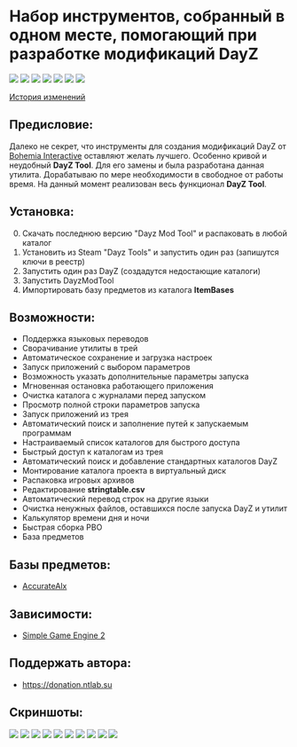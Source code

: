# Набор инструментов, собранный в одном месте, помогающий при разработке модификаций DayZ

![](https://img.shields.io/github/v/release/accuratealx/DayzModTool)
![](https://img.shields.io/github/stars/accuratealx/DayzModTool)
![](https://img.shields.io/github/downloads/accuratealx/DayzModTool/total)
![](https://img.shields.io/github/repo-size/accuratealx/DayzModTool)
![](https://img.shields.io/github/release-date/accuratealx/DayzModTool)
![](https://img.shields.io/github/last-commit/accuratealx/DayzModTool)
![](https://img.shields.io/github/languages/top/accuratealx/DayzModTool)

[История изменений](https://github.com/accuratealx/DayzModTool/raw/master/Bin/ChangeLog.txt)

## Предисловие:
Далеко не секрет, что инструменты для создания модификаций DayZ от [Bohemia Interactive](https://www.bohemia.net/) оставляют желать лучшего. Особенно кривой и неудобный **DayZ Tool**. Для его замены и была разработана данная утилита. Дорабатываю по мере необходимости в свободное от работы время. На данный момент реализован весь функционал **DayZ Tool**.

## Установка:
0. Скачать последнюю версию "Dayz Mod Tool" и распаковать в любой каталог
1. Установить из Steam "Dayz Tools" и запустить один раз (запишутся ключи в реестр)
2. Запустить один раз DayZ (создадутся недостающие каталоги)
3. Запустить DayzModTool
4. Импортировать базу предметов из каталога **ItemBases**

## Возможности:
- Поддержка языковых переводов
- Сворачивание утилиты в трей
- Автоматическое сохранение и загрузка настроек
- Запуск приложений с выбором параметров
- Возможность указать дополнительные параметры запуска
- Мгновенная остановка работающего приложения
- Очистка каталога с журналами перед запуском
- Просмотр полной строки параметров запуска
- Запуск приложений из трея
- Автоматический поиск и заполнение путей к запускаемым программам
- Настраиваемый список каталогов для быстрого доступа
- Быстрый доступ к каталогам из трея
- Автоматический поиск и добавление стандартных каталогов DayZ
- Монтирование каталога проекта в виртуальный диск
- Распаковка игровых архивов
- Редактирование **stringtable.csv**
- Автоматический перевод строк на другие языки
- Очистка ненужных файлов, оставшихся после запуска DayZ и утилит
- Калькулятор времени дня и ночи
- Быстрая сборка PBO
- База предметов

## Базы предметов: 
- [AccurateAlx](https://github.com/accuratealx/DayzModTool/raw/master/ItemBases/AccurateAlx.dzmtib)

## Зависимости:
- [Simple Game Engine 2](https://github.com/accuratealx/SimpleGameEngine2)

## Поддержать автора:
- https://donation.ntlab.su

## Скриншоты:
![](https://github.com/accuratealx/DayzModTool/raw/master/Doc/Screenshots/Screenshot001.png)
![](https://github.com/accuratealx/DayzModTool/raw/master/Doc/Screenshots/Screenshot002.png)
![](https://github.com/accuratealx/DayzModTool/raw/master/Doc/Screenshots/Screenshot003.png)
![](https://github.com/accuratealx/DayzModTool/raw/master/Doc/Screenshots/Screenshot004.png)
![](https://github.com/accuratealx/DayzModTool/raw/master/Doc/Screenshots/Screenshot005.png)
![](https://github.com/accuratealx/DayzModTool/raw/master/Doc/Screenshots/Screenshot010.png)
![](https://github.com/accuratealx/DayzModTool/raw/master/Doc/Screenshots/Screenshot011.png)
![](https://github.com/accuratealx/DayzModTool/raw/master/Doc/Screenshots/Screenshot012.png)
![](https://github.com/accuratealx/DayzModTool/raw/master/Doc/Screenshots/Screenshot013.png)
![](https://github.com/accuratealx/DayzModTool/raw/master/Doc/Screenshots/ScreenshotTray.png)

